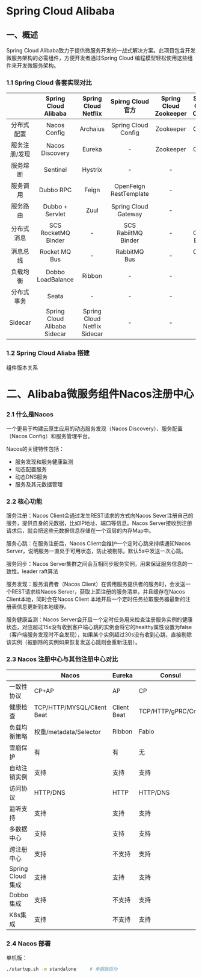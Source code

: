 # Spring Cloud Alibaba

## 一、概述

Spring Cloud Alibaba致力于提供微服务开发的一战式解决方案。此项目包含开发微服务架构的必需组件，方便开发者通过Spring Cloud 编程模型轻松使用这些组件来开发微服务架构。

### 1.1 Spring Cloud 各套实现对比

|               |     Spring Cloud  Alibaba     |     Spring Cloud  Netflix     |     Spirng Cloud 官方      | Spring Cloud  Zookeeper | Spring Cloud  Consul | Spring Cloud  Kub ernetes |
| :-----------: | :---------------------------: | :---------------------------: | :------------------------: | :---------------------: | :------------------: | :-----------------------: |
|  分布式配置   |         Nacos Config          |           Archaius            |    Spring Cloud Config     |        Zookeeper        |        Consul        |         ConfigMap         |
| 服务注册/发现 |        Nacos Discovery        |            Eureka             |             -              |        Zookeeper        |        Consul        |        Api Server         |
|   服务熔断    |           Sentinel            |            Hystrix            |             -              |            -            |          -           |             -             |
|   服务调用    |           Dubbo RPC           |             Feign             | OpenFeign     RestTemplate |            -            |          -           |             -             |
|   服务路由    |        Dubbo + Servlet        |             Zuul              |    Spring Cloud Gateway    |            -            |          -           |             -             |
|  分布式消息   |      SCS RocketMQ Binder      |               -               |    SCS RabiitMQ Binder     |            -            |  SCS Consul Binder   |             -             |
|   消息总线    |         Rocket MQ Bus         |               -               |        RabbitMQ Bus        |            -            |      Consul Bus      |             -             |
|   负载均衡    |       Dobbo LoadBalance       |            Ribbon             |             -              |            -            |          -           |             -             |
|  分布式事务   |             Seata             |               -               |             -              |            -            |          -           |             -             |
|    Sidecar    | Spring Cloud Alibaba  Sidecar | Spring Cloud Netflix  Sidecar |             -              |            -            |          -           |             -             |

### 1.2 Spring Cloud Aliaba 搭建

组件版本关系

# 二、Alibaba微服务组件Nacos注册中心

### 2.1 什么是Nacos

一个更易于构建云原生应用的动态服务发现（Nacos Discovery）、服务配置（Nacos Config）和服务管理平台。

Nacos的关键特性包括：

- 服务发现和服务健康监测
- 动态配置服务
- 动态DNS服务
- 服务及其元数据管理

### 2.2 核心功能

服务注册：Nacos Client会通过发生REST请求的方式向Nacos Sever注册自己的服务，提供自身的元数据，比如IP地址、端口等信息。Nacos Server接收到注册请求后，就会把这些元数据信息存储在一个双层的内存Map中。

服务心跳：在服务注册后，Nacos Client会维护一个定时心跳来持续通知Nacos Server，说明服务一直处于可用状态，防止被剔除。默认5s中发送一次心跳。

服务同步：Nacos Server集群之间会互相同步服务实例，用来保证服务信息的一致性。leader raft算法

服务发现：服务消费者（Nacos Client）在调用服务提供者的服务时，会发送一个REST请求给Nacos Server，获取上面注册的服务清单，并且缓存在Nacos Client本地，同时会在Nacos Client 本地开启一个定时任务拉取服务器最新的注册表信息更新到本地缓存。

服务健康监测：Nacos Server会开启一个定时任务用来检查注册服务实例的健康状态，对应超过15s没有收到客户端心跳的实例会将它的healthy属性设置为false（客户端服务发现时不会发现），如果某个实例超过30s没有收到心跳，直接剔除该实例（被删除的实例如果恢复发送心跳则会重新注册）。

### 2.3 Nacos 注册中心与其他注册中心对比

|                   | Nacos                       | Eureka       | Consul            | Zookeeper   |
| ----------------- | --------------------------- | ------------ | ----------------- | ----------- |
| 一致性协议        | CP+AP                       | AP           | CP                | CP          |
| 健康检查          | TCP/HTTP/MYSQL/Client  Beat | Client  Beat | TCP/HTTP/gPRC/Cmd | Keep  Alive |
| 负载均衡策略      | 权重/metadata/Selector      | Ribbon       | Fabio             | -           |
| 雪崩保护          | 有                          | 有           | 无                | 无          |
| 自动注销实例      | 支持                        | 支持         | 支持              | 支持        |
| 访问协议          | HTTP/DNS                    | HTTP         | HTTP/DNS          | TCP         |
| 监听支持          | 支持                        | 支持         | 支持              | 支持        |
| 多数据中心        | 支持                        | 支持         | 支持              | 不支持      |
| 跨注册中心        | 支持                        | 不支持       | 支持              | 不支持      |
| Spring Cloud 集成 | 支持                        | 支持         | 支持              | 支持        |
| Dobbo集成         | 支持                        | 不支持       | 支持              | 支持        |
| K8s集成           | 支持                        | 不支持       | 支持              | 不支持      |

### 2.4 Nacos 部署

单机版：

```bash
./startup.sh -m standalone     # 单据版启动
```





















